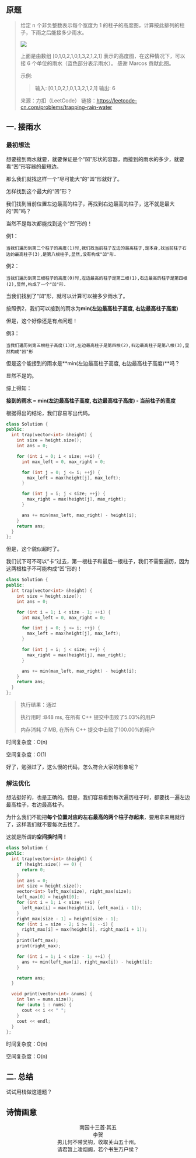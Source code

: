 ## 原题

> 给定 n 个非负整数表示每个宽度为 1 的柱子的高度图，计算按此排列的柱子，下雨之后能接多少雨水。
>
> ![](https://assets.leetcode-cn.com/aliyun-lc-upload/uploads/2018/10/22/rainwatertrap.png)
>
> 上面是由数组 [0,1,0,2,1,0,1,3,2,1,2,1] 表示的高度图，在这种情况下，可以接 6 个单位的雨水（蓝色部分表示雨水）。 感谢 Marcos 贡献此图。
>
> 示例:
>
> > 输入: [0,1,0,2,1,0,1,3,2,1,2,1]
> > 输出: 6
>
> 来源：力扣（LeetCode）
> 链接：https://leetcode-cn.com/problems/trapping-rain-water

## 一. 接雨水

### 最初想法

想要接到雨水就要，就要保证是个“凹”形状的容器，而接到的雨水的多少，就要看“凹”形容器的最短边。

那么我们就找这样一个“尽可能大“的“凹”形就好了。

怎样找到这个最大的“凹”形？

我们找到当前位置左边最高的柱子，再找到右边最高的柱子，这不就是最大的“凹”吗？

当然不是每次都能找到这个“凹”形的！

例1：

`当我们遍历到第二个柱子的高度(1)时,我们找当前柱子左边的最高柱子,是本身,找当前柱子右边的最高柱子(3),是第八根柱子,显然,没有构成"凹"形.`

例2：

`当我们遍历到第三根柱子的高度(0)时,左边最高的柱子是第二根(1),右边最高的柱子是第四根(2),显然,构成了一个"凹"形.`

当我们找到了“凹”形，就可以计算可以接多少雨水了。

按照例2，我们可以接到的雨水为**min(左边最高柱子高度, 右边最高柱子高度)**

但是，这个好像还是有点问题！

例3：

`当我们遍历到第五根柱子高度(1)时,左边最高柱子是第四根(2),右边最高柱子是第八根(3),显然构成"凹"形`

但是这个能接到的雨水是**min(左边最高柱子高度, 右边最高柱子高度)**吗？

显然不是的。

综上得知：

**接到的雨水 = min(左边最高柱子高度, 右边最高柱子高度) - 当前柱子的高度**

根据得出的结论，我们容易写出代码。

````c++
class Solution {
public:
  int trap(vector<int> &height) {
    int size = height.size();
    int ans = 0;

    for (int i = 0; i < size; ++i) {
      int max_left = 0, max_right = 0;

      for (int j = 0; j <= i; ++j) {
        max_left = max(height[j], max_left);
      }

      for (int j = i; j < size; ++j) {
        max_right = max(height[j], max_right);
      }

      ans += min(max_left, max_right) - height[i];
    }
    return ans;
  }
};
````

但是，这个貌似超时了。

我们试下可不可以“卡”过去，第一根柱子和最后一根柱子，我们不需要遍历，因为这两根柱子不可能构成“凹”形的！

````c++
class Solution {
public:
  int trap(vector<int> &height) {
    int size = height.size();
    int ans = 0;

    for (int i = 1; i < size - 1; ++i) {
      int max_left = 0, max_right = 0;

      for (int j = 0; j <= i; ++j) {
        max_left = max(height[j], max_left);
      }

      for (int j = i; j < size; ++j) {
        max_right = max(height[j], max_right);
      }

      ans += min(max_left, max_right) - height[i];
    }
    return ans;
  }
};
````

> 执行结果：通过
>
> 执行用时 :848 ms, 在所有 C++ 提交中击败了5.03%的用户
>
> 内存消耗 :7 MB, 在所有 C++ 提交中击败了100.00%的用户

时间复杂度：O(n)

空间复杂度：O(1)

好了，勉强过了，这么慢的代码，怎么符合大家的形象呢？

### 解法优化

想法挺好的，也是正确的。但是，我们容易看到每次遍历柱子时，都要找一遍左边最高柱子，右边最高柱子。

为什么我们不能把**每个位置对应的左右最高的两个柱子存起来**，要用拿来用就行了，这样我们就不要每次去找了。

这就是所谓的**空间换时间！**

````c++
class Solution {
public:
  int trap(vector<int> &height) {
    if (height.size() == 0) {
      return 0;
    }
    int ans = 0;
    int size = height.size();
    vector<int> left_max(size), right_max(size);
    left_max[0] = height[0];
    for (int i = 1; i < size; ++i) {
      left_max[i] = max(height[i], left_max[i - 1]);
    }
    right_max[size - 1] = height[size - 1];
    for (int i = size - 2; i >= 0; --i) {
      right_max[i] = max(height[i], right_max[i + 1]);
    }
    print(left_max);
    print(right_max);

    for (int i = 1; i < size - 1; ++i) {
      ans += min(left_max[i], right_max[i]) - height[i];
    }

    return ans;
  }

  void print(vector<int> &nums) {
    int len = nums.size();
    for (auto i : nums) {
      cout << i << " ";
    }
    cout << endl;
  }
};
````

时间复杂度：O(n)

空间复杂度：O(n)

## 二. 总结

试试用栈做这道题？

## 诗情画意

<center>南园十三首·其五</center>

<center>李贺</center>

<center>男儿何不带吴钩，收取关山五十州。</center>

<center>请君暂上凌烟阁，若个书生万户侯？</center>





